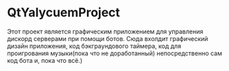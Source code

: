 # QtYalycuemProject

Этот проект является графическим приложением для управления дискорд серверами при помощи ботов. Сюда вхолдит графический дизайн приложения, код бэкграундового таймера, код для проигрования музыки(пока что не доработанный) непосредственно сам код бота и, пока что всё.)
